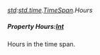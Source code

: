 _[std](../../modules/std/std-module.md):[std.time](../../modules/std/std-time.md).[TimeSpan](../../modules/std/std-time-timespan.md).Hours_
##### Property Hours:[Int](../../modules/wonkey/wonkey-types-int.md)
Hours in the time span.
